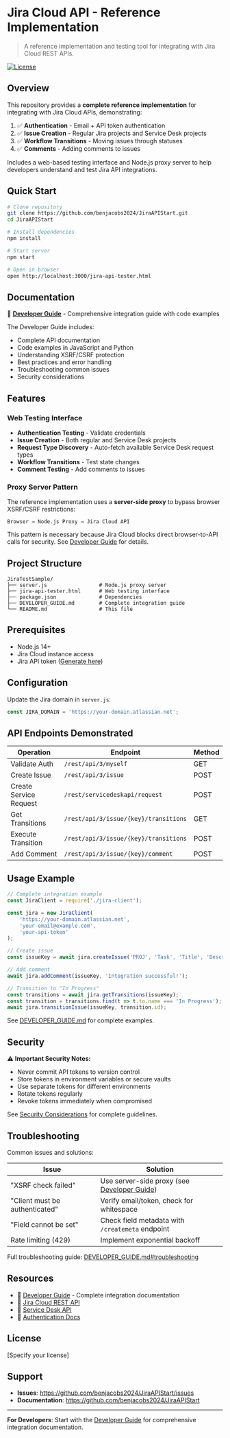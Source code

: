 # Jira Cloud API - Reference Implementation

> A reference implementation and testing tool for integrating with Jira Cloud REST APIs.

[![License](https://img.shields.io/badge/license-MIT-blue.svg)](LICENSE)

## Overview

This repository provides a **complete reference implementation** for integrating with Jira Cloud APIs, demonstrating:

1. ✅ **Authentication** - Email + API token authentication
2. ✅ **Issue Creation** - Regular Jira projects and Service Desk projects
3. ✅ **Workflow Transitions** - Moving issues through statuses
4. ✅ **Comments** - Adding comments to issues

Includes a web-based testing interface and Node.js proxy server to help developers understand and test Jira API integrations.

## Quick Start

```bash
# Clone repository
git clone https://github.com/benjacobs2024/JiraAPIStart.git
cd JiraAPIStart

# Install dependencies
npm install

# Start server
npm start

# Open in browser
open http://localhost:3000/jira-api-tester.html
```

## Documentation

📖 **[Developer Guide](DEVELOPER_GUIDE.md)** - Comprehensive integration guide with code examples

The Developer Guide includes:
- Complete API documentation
- Code examples in JavaScript and Python
- Understanding XSRF/CSRF protection
- Best practices and error handling
- Troubleshooting common issues
- Security considerations

## Features

### Web Testing Interface

- **Authentication Testing** - Validate credentials
- **Issue Creation** - Both regular and Service Desk projects
- **Request Type Discovery** - Auto-fetch available Service Desk request types
- **Workflow Transitions** - Test state changes
- **Comment Testing** - Add comments to issues

### Proxy Server Pattern

The reference implementation uses a **server-side proxy** to bypass browser XSRF/CSRF restrictions:

```
Browser → Node.js Proxy → Jira Cloud API
```

This pattern is necessary because Jira Cloud blocks direct browser-to-API calls for security. See [Developer Guide](DEVELOPER_GUIDE.md#understanding-xsrfcsrf-protection) for details.

## Project Structure

```
JiraTestSample/
├── server.js                 # Node.js proxy server
├── jira-api-tester.html      # Web testing interface
├── package.json              # Dependencies
├── DEVELOPER_GUIDE.md        # Complete integration guide
└── README.md                 # This file
```

## Prerequisites

- Node.js 14+
- Jira Cloud instance access
- Jira API token ([Generate here](https://id.atlassian.com/manage-profile/security/api-tokens))

## Configuration

Update the Jira domain in `server.js`:

```javascript
const JIRA_DOMAIN = 'https://your-domain.atlassian.net';
```

## API Endpoints Demonstrated

| Operation | Endpoint | Method |
|-----------|----------|--------|
| Validate Auth | `/rest/api/3/myself` | GET |
| Create Issue | `/rest/api/3/issue` | POST |
| Create Service Request | `/rest/servicedeskapi/request` | POST |
| Get Transitions | `/rest/api/3/issue/{key}/transitions` | GET |
| Execute Transition | `/rest/api/3/issue/{key}/transitions` | POST |
| Add Comment | `/rest/api/3/issue/{key}/comment` | POST |

## Usage Example

```javascript
// Complete integration example
const JiraClient = require('./jira-client');

const jira = new JiraClient(
    'https://your-domain.atlassian.net',
    'your-email@example.com',
    'your-api-token'
);

// Create issue
const issueKey = await jira.createIssue('PROJ', 'Task', 'Title', 'Description');

// Add comment
await jira.addComment(issueKey, 'Integration successful!');

// Transition to "In Progress"
const transitions = await jira.getTransitions(issueKey);
const transition = transitions.find(t => t.to.name === 'In Progress');
await jira.transitionIssue(issueKey, transition.id);
```

See [DEVELOPER_GUIDE.md](DEVELOPER_GUIDE.md) for complete examples.

## Security

⚠️ **Important Security Notes:**

- Never commit API tokens to version control
- Store tokens in environment variables or secure vaults
- Use separate tokens for different environments
- Rotate tokens regularly
- Revoke tokens immediately when compromised

See [Security Considerations](DEVELOPER_GUIDE.md#security-considerations) for complete guidelines.

## Troubleshooting

Common issues and solutions:

| Issue | Solution |
|-------|----------|
| "XSRF check failed" | Use server-side proxy (see [Developer Guide](DEVELOPER_GUIDE.md#understanding-xsrfcsrf-protection)) |
| "Client must be authenticated" | Verify email/token, check for whitespace |
| "Field cannot be set" | Check field metadata with `/createmeta` endpoint |
| Rate limiting (429) | Implement exponential backoff |

Full troubleshooting guide: [DEVELOPER_GUIDE.md#troubleshooting](DEVELOPER_GUIDE.md#troubleshooting)

## Resources

- 📖 [Developer Guide](DEVELOPER_GUIDE.md) - Complete integration documentation
- 🔗 [Jira Cloud REST API](https://developer.atlassian.com/cloud/jira/platform/rest/v3/)
- 🔗 [Service Desk API](https://developer.atlassian.com/cloud/jira/service-desk/rest/)
- 🔗 [Authentication Docs](https://developer.atlassian.com/cloud/jira/platform/basic-auth-for-rest-apis/)

## License

[Specify your license]

## Support

- **Issues**: https://github.com/benjacobs2024/JiraAPIStart/issues
- **Documentation**: https://github.com/benjacobs2024/JiraAPIStart

---

**For Developers**: Start with the [Developer Guide](DEVELOPER_GUIDE.md) for comprehensive integration documentation.

